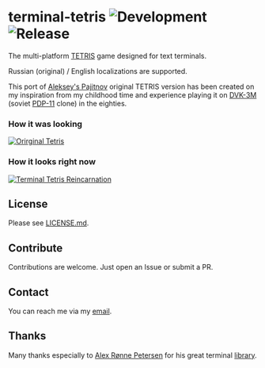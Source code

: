 # terminal-tetris  ![Development](https://github.com/semack/terminal-tetris/workflows/Development/badge.svg?branch=development&event=push) ![Release](https://github.com/semack/terminal-tetris/workflows/Release/badge.svg?branch=master&event=push)
The multi-platform [TETRIS](https://en.wikipedia.org/wiki/Tetris) game designed for text terminals.

Russian (original) / English localizations are supported.

This port of [Aleksey's Pajitnov](https://en.wikipedia.org/wiki/Alexey_Pajitnov) original TETRIS version has been created on my inspiration from my childhood time and experience playing it on  [DVK-3M](http://www.leningrad.su/museum/show_calc.php?n=241&lang=0&test=0) (soviet [PDP-11](https://en.wikipedia.org/wiki/PDP-11) clone) in the eighties.

### How it was looking
[![Orirginal Tetris](https://img.youtube.com/vi/O0gAgQQHFcQ/0.jpg)](https://www.youtube.com/watch?v=O0gAgQQHFcQ)

### How it looks right now
[![Terminal Tetris Reincarnation](https://img.youtube.com/vi/zQAazhcQDxw/0.jpg)](https://www.youtube.com/watch?v=zQAazhcQDxw)
<!--## Demo
Play the demo of the game by typing this command in the terminal:
```
ssh tetris.semack.rocks
```-->

## License
Please see [LICENSE.md](LICENSE.md).

## Contribute
Contributions are welcome. Just open an Issue or submit a PR. 

## Contact
You can reach me via my [email](mailto://semack@gmail.com).

## Thanks
Many thanks especially to [Alex Rønne Petersen](https://github.com/alexrp) for his great terminal [library](https://github.com/alexrp/system-terminal).

